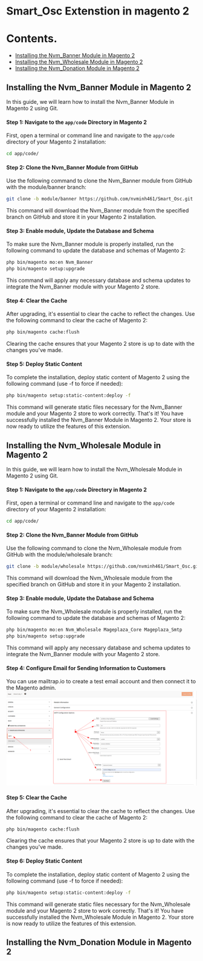 # Smart_Osc Extenstion in magento 2
# Contents.
- [Installing the Nvm_Banner Module in Magento 2](#installing-the-nvm_banner-module-in-magento-2)
- [Installing the Nvm_Wholesale Module in Magento 2](#installing-the-nvm_wholesale-module-in-magento-2)
- [Installing the Nvm_Donation Module in Magento 2](#installing-the-nvm_donation-module-in-magento-2)
## Installing the Nvm_Banner Module in Magento 2
In this guide, we will learn how to install the Nvm_Banner Module in Magento 2 using Git.
#### Step 1: Navigate to the `app/code` Directory in Magento 2
First, open a terminal or command line and navigate to the `app/code` directory of your Magento 2 installation:
```bash
cd app/code/
```
#### Step 2: Clone the Nvm_Banner Module from GitHub
Use the following command to clone the Nvm_Banner module from GitHub with the module/banner branch:
```bash
git clone -b module/banner https://github.com/nvminh461/Smart_Osc.git
```
This command will download the Nvm_Banner module from the specified branch on GitHub and store it in your Magento 2 installation.
#### Step 3: Enable module, Update the Database and Schema
To make sure the Nvm_Banner module is properly installed, run the following command to update the database and schemas of Magento 2:
```bash
php bin/magento mo:en Nvm_Banner
php bin/magento setup:upgrade
```
This command will apply any necessary database and schema updates to integrate the Nvm_Banner module with your Magento 2 store.
#### Step 4: Clear the Cache
After upgrading, it's essential to clear the cache to reflect the changes. Use the following command to clear the cache of Magento 2:
```bash
php bin/magento cache:flush
```
Clearing the cache ensures that your Magento 2 store is up to date with the changes you've made.
#### Step 5: Deploy Static Content
To complete the installation, deploy static content of Magento 2 using the following command (use -f to force if needed):
```bash
php bin/magento setup:static-content:deploy -f
```
This command will generate static files necessary for the Nvm_Banner module and your Magento 2 store to work correctly.
That's it! You have successfully installed the Nvm_Banner Module in Magento 2. Your store is now ready to utilize the features of this extension.

## Installing the Nvm_Wholesale Module in Magento 2
In this guide, we will learn how to install the Nvm_Wholesale Module in Magento 2 using Git.
#### Step 1: Navigate to the `app/code` Directory in Magento 2
First, open a terminal or command line and navigate to the `app/code` directory of your Magento 2 installation:
```bash
cd app/code/
```
#### Step 2: Clone the Nvm_Banner Module from GitHub
Use the following command to clone the Nvm_Wholesale module from GitHub with the module/wholesale branch:
```bash
git clone -b module/wholesale https://github.com/nvminh461/Smart_Osc.git
```
This command will download the Nvm_Wholesale module from the specified branch on GitHub and store it in your Magento 2 installation.
#### Step 3: Enable module, Update the Database and Schema
To make sure the Nvm_Wholesale module is properly installed, run the following command to update the database and schemas of Magento 2:
```bash
php bin/magento mo:en Nvm_Wholesale Mageplaza_Core Mageplaza_Smtp
php bin/magento setup:upgrade
```
This command will apply any necessary database and schema updates to integrate the Nvm_Banner module with your Magento 2 store.
#### Step 4: Configure Email for Sending Information to Customers
You can use mailtrap.io to create a test email account and then connect it to the Magento admin.
![MailtrapSmtp.png](Images%2FMailtrapSmtp.png)
#### Step 5: Clear the Cache
After upgrading, it's essential to clear the cache to reflect the changes. Use the following command to clear the cache of Magento 2:
```bash
php bin/magento cache:flush
```
Clearing the cache ensures that your Magento 2 store is up to date with the changes you've made.
#### Step 6: Deploy Static Content
To complete the installation, deploy static content of Magento 2 using the following command (use -f to force if needed):
```bash
php bin/magento setup:static-content:deploy -f
```
This command will generate static files necessary for the Nvm_Wholesale module and your Magento 2 store to work correctly.
That's it! You have successfully installed the Nvm_Wholesale Module in Magento 2. Your store is now ready to utilize the features of this extension.

## Installing the Nvm_Donation Module in Magento 2
